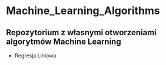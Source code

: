 # Machine_Learning_Algorithms

## Repozytorium z własnymi otworzeniami algorytmów Machine Learning

- Regresja Liniowa
